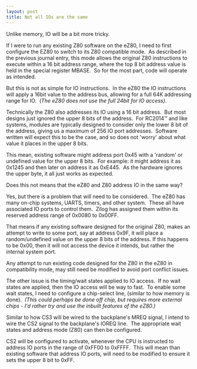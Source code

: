 ```yaml
---
layout: post
title: Not all IOs are the same
---
```


<p>Unlike memory, IO will be a bit more tricky.</p>

<p>If I were to run any existing Z80 software on the eZ80, I need to first configure the EZ80 to switch to its Z80 compatible mode.&nbsp; As described in the previous journal entry, this mode allows the original Z80 instructions to execute within a 16 bit address range, where the top 8 bit address value is held in the special register MBASE.&nbsp; So for the most part, code will operate as intended.</p>


<p>But this is not as simple for IO instructions.&nbsp; In the eZ80&nbsp;the IO instructions will apply a 16bit value to the address bus, allowing for a full 64K addressing range for IO.&nbsp; (<em>The eZ80&nbsp;does not use the full 24bit for IO access).</em></p>


<p>Technically the Z80 also addresses its IO using a 16 bit address.&nbsp; But most designs just ignored the upper 8 bits of the address. &nbsp;For RC2014&trade; and like systems, modules are typically designed to consider only the lower 8 bit of the address, giving us a maximum of 256 IO port addresses.&nbsp; Software written will expect this to be the case, and so does not 'worry' about what value it places in the upper 8 bits.</p>


<p>This mean, existing software might address port 0x45 with a 'random' or undefined value for the upper 8 bits.&nbsp; For example: it might address it as 0x1245 and then later on address it as 0xE445.&nbsp; As the hardware ignores the upper byte, it all just works as expected.</p>


<p>Does this not means that the eZ80&nbsp;and Z80 address IO in the same way?</p>


<p>Yes, but there is a problem that will need to be considered.&nbsp; The eZ80&nbsp;has many on-chip systems, UARTS, timers, and other system.&nbsp; These all have associated IO ports to control them.&nbsp; Zilog has assigned them within its reserved address range of 0x0080 to 0x00FF.</p>


<p>That means if any existing software designed for the original Z80, makes an attempt to write to some port, say at address 0x9F, it will place a random/undefined value on the upper 8 bits of the address. If this happens to be 0x00, then it will not access the device it intends, but rather the internal system port.</p>


<p>Any attempt to run existing code designed for the Z80 in the eZ80 in compatibility mode, may still need be modified to avoid port conflict issues.</p>


<p>The other issue is the timing/wait states applied to IO access.&nbsp; If no wait states are applied, then the IO access will be way to fast.&nbsp; To enable some wait states, I need to configure a chip-select line, (similar to how memory is done).&nbsp; <em>(This could perhaps be done off chip, but requires more external chips - I'd rather try and use the inbuilt features of the eZ80.)</em></p>


<p>Similar to how CS3 will be wired to the backplane's MREQ signal, I intend to wire the CS2 signal to the backplane's IOREQ line.&nbsp; The appropriate wait states and address mode (Z80) can then be configured.</p>


<p>CS2 will be configured to activate, whenever the CPU is instructed to address IO ports in the range of 0xFF00 to 0xFFFF.&nbsp; This will mean than existing software that address IO ports, will need to be modified to ensure it sets the upper 8 bit to 0xFF.</p>


